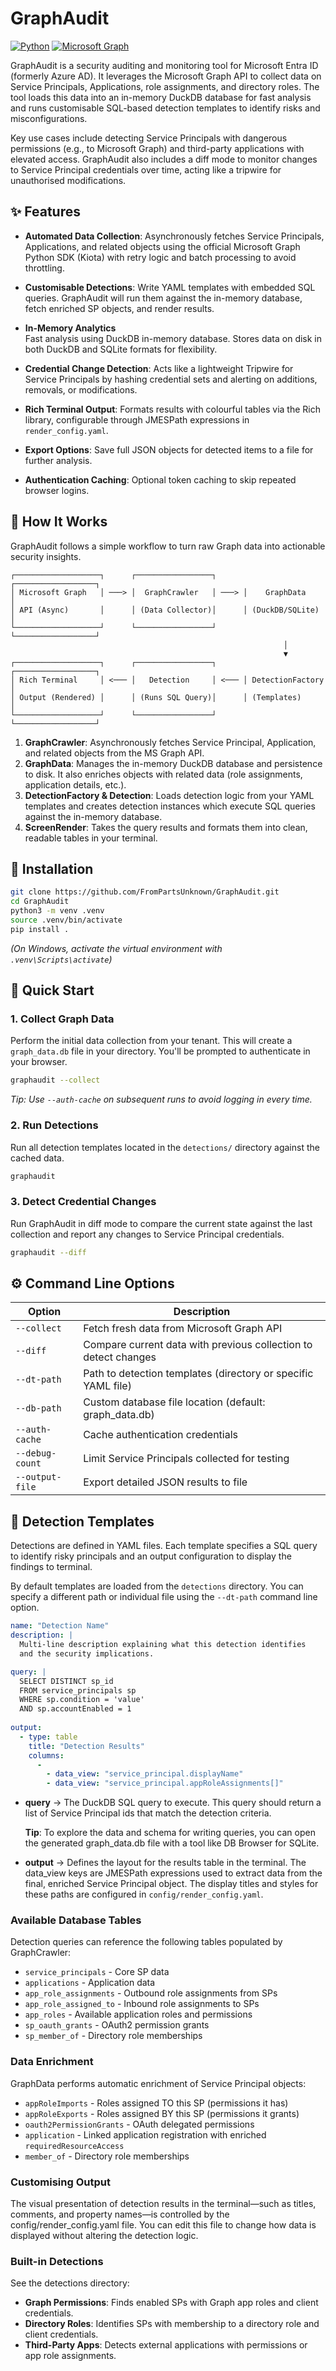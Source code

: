 # GraphAudit

[![Python](https://img.shields.io/badge/python-3.7%2B-blue.svg)](https://www.python.org/downloads/)
[![Microsoft Graph](https://img.shields.io/badge/Microsoft-Graph%20API-orange.svg)](https://developer.microsoft.com/en-us/graph)

GraphAudit is a security auditing and monitoring tool for Microsoft Entra ID (formerly Azure AD). It leverages the Microsoft Graph API to collect data on Service Principals, Applications, role assignments, and directory roles. The tool loads this data into an in-memory DuckDB database for fast analysis and runs customisable SQL-based detection templates to identify risks and misconfigurations.

Key use cases include detecting Service Principals with dangerous permissions (e.g., to Microsoft Graph) and third-party applications with elevated access. GraphAudit also includes a diff mode to monitor changes to Service Principal credentials over time, acting like a tripwire for unauthorised modifications.

## ✨ Features

- **Automated Data Collection**: Asynchronously fetches Service Principals, Applications, and related objects using  the official Microsoft Graph Python SDK (Kiota) with retry logic and batch processing to avoid throttling.

- **Customisable Detections**: Write YAML templates with embedded SQL queries. GraphAudit will run them against the in-memory database, fetch enriched SP objects, and render results.

- **In-Memory Analytics**  
  Fast analysis using DuckDB in-memory database. Stores data on disk in both DuckDB and SQLite formats for flexibility.

- **Credential Change Detection**: Acts like a lightweight Tripwire for Service Principals by hashing credential sets and alerting on additions, removals, or modifications.

- **Rich Terminal Output**: Formats results with colourful tables via the Rich library, configurable through JMESPath expressions in `render_config.yaml`.

- **Export Options**: Save full JSON objects for detected items to a file for further analysis.

- **Authentication Caching**: Optional token caching to skip repeated browser logins.

## 🧩 How It Works

GraphAudit follows a simple workflow to turn raw Graph data into actionable security insights.

```
┌───────────────────┐      ┌─────────────────┐      ┌──────────────────┐
│ Microsoft Graph   │ ───> │  GraphCrawler   │ ───> │    GraphData     │
│ API (Async)       │      │ (Data Collector)│      │ (DuckDB/SQLite)  │
└───────────────────┘      └─────────────────┘      └──────────────────┘
                                                             │
                                                             ▼
┌───────────────────┐      ┌─────────────────┐      ┌──────────────────┐
│ Rich Terminal     │ <─── │   Detection     │ <─── │ DetectionFactory │
│ Output (Rendered) │      │ (Runs SQL Query)│      │ (Templates)      │
└───────────────────┘      └─────────────────┘      └──────────────────┘
```

1.  **GraphCrawler**: Asynchronously fetches Service Principal, Application, and related objects from the MS Graph API.
2.  **GraphData**: Manages the in-memory DuckDB database and persistence to disk. It also enriches objects with related data (role assignments, application details, etc.).
3.  **DetectionFactory & Detection**: Loads detection logic from your YAML templates and creates detection instances which execute SQL queries against the in-memory database.
4.  **ScreenRender**: Takes the query results and formats them into clean, readable tables in your terminal.

## 🔧 Installation

```bash
git clone https://github.com/FromPartsUnknown/GraphAudit.git
cd GraphAudit
python3 -m venv .venv
source .venv/bin/activate   
pip install .
```
*(On Windows, activate the virtual environment with `.venv\Scripts\activate`)*


## 🚦 Quick Start

### 1\. Collect Graph Data

Perform the initial data collection from your tenant. This will create a `graph_data.db` file in your directory. You'll be prompted to authenticate in your browser.

```bash
graphaudit --collect
```

*Tip: Use `--auth-cache` on subsequent runs to avoid logging in every time.*

### 2\. Run Detections

Run all detection templates located in the `detections/` directory against the cached data. 

```bash
graphaudit
```

### 3\. Detect Credential Changes

Run GraphAudit in diff mode to compare the current state against the last collection and report any changes to Service Principal credentials.

```bash
graphaudit --diff
```

## ⚙️ Command Line Options

| Option | Description |
|--------|-------------|
| `--collect` | Fetch fresh data from Microsoft Graph API |
| `--diff` | Compare current data with previous collection to detect changes |
| `--dt-path` | Path to detection templates (directory or specific YAML file) |
| `--db-path` | Custom database file location (default: graph_data.db) |
| `--auth-cache` | Cache authentication credentials  |
| `--debug-count` | Limit Service Principals collected for testing |
| `--output-file` | Export detailed JSON results to file |

## 📄 Detection Templates

Detections are defined in YAML files. Each template specifies a SQL query to identify risky principals and an output configuration to display the findings to terminal.

By default templates are loaded from the `detections` directory. You can specify a different path or individual file using the `--dt-path` command line option. 

```yaml
name: "Detection Name"
description: |
  Multi-line description explaining what this detection identifies
  and the security implications.

query: |
  SELECT DISTINCT sp_id
  FROM service_principals sp
  WHERE sp.condition = 'value'
  AND sp.accountEnabled = 1
  
output:
  - type: table
    title: "Detection Results"
    columns:
      -
        - data_view: "service_principal.displayName"
        - data_view: "service_principal.appRoleAssignments[]"
```
- **query** → The DuckDB SQL query to execute. This query should return a list of Service Principal ids that match the detection criteria.
    
    **Tip**: To explore the data and schema for writing queries, you can open the generated graph_data.db file with a tool like DB Browser for SQLite.

- **output** →  Defines the layout for the results table in the terminal. The data_view keys are JMESPath expressions used to extract data from the final, enriched Service Principal object. The display titles and styles for these paths are configured in `config/render_config.yaml`.

### Available Database Tables

Detection queries can reference the following tables populated by GraphCrawler:

- `service_principals` - Core SP data
- `applications` - Application data
- `app_role_assignments` - Outbound role assignments from SPs
- `app_role_assigned_to` - Inbound role assignments to SPs
- `app_roles` - Available application roles and permissions
- `sp_oauth_grants` - OAuth2 permission grants
- `sp_member_of` - Directory role memberships

### Data Enrichment

GraphData performs automatic enrichment of Service Principal objects:

- `appRoleImports` - Roles assigned TO this SP (permissions it has)
- `appRoleExports` - Roles assigned BY this SP (permissions it grants)
- `oauth2PermissionGrants` - OAuth delegated permissions
- `application` - Linked application registration with enriched `requiredResourceAccess`
- `member_of` - Directory role memberships

### Customising Output

The visual presentation of detection results in the terminal—such as titles, comments, and property names—is controlled by the config/render_config.yaml file. You can edit this file to change how data is displayed without altering the detection logic.

### Built-in Detections

See the detections directory:

- **Graph Permissions**: Finds enabled SPs with Graph app roles and client credentials.
- **Directory Roles**: Identifies SPs with membership to a directory role and client credentials. 
- **Third-Party Apps**: Detects external applications with permissions or app role assignments.

